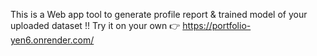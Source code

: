 This is a Web app tool to generate profile report & trained model of your uploaded dataset !! Try it on your own  👉 https://portfolio-yen6.onrender.com/
